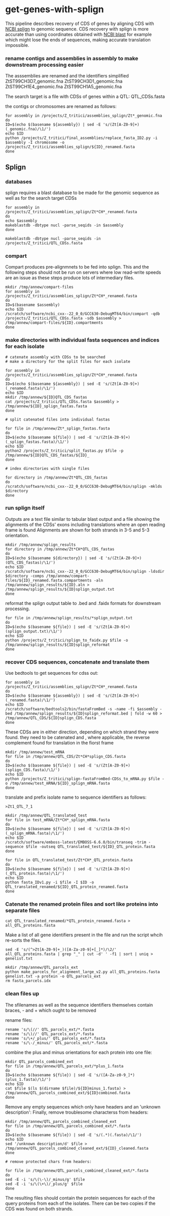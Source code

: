 # get-genes-with-splign

This pipeline describes recovery of CDS of genes by aligning CDS with [NCBI splign](https://www.ncbi.nlm.nih.gov/sutils/splign/splign.cgi) to genomic sequence.
CDS recovery with splign is more accurate than using coordinates obtained with [NCBI blast](https://blast.ncbi.nlm.nih.gov/Blast.cgi) for example which might lose the ends of sequences, making accurate translation impossible.


### rename contigs and assemblies in assembly to make downstream processing easier

The asssemblies are renamed and the identifiers simplified
ZtST99CH3D7_genomic.fna
ZtST99CH3D1_genomic.fna
ZtST99CH1E4_genomic.fna
ZtST99CH1A5_genomic.fna

The search target is a file with CDSs of genes within a QTL:
QTL_CDSs.fasta

the contigs or chromosomes are renamed as follows:
```
for assembly in /projects/Z_tritici/assemblies_splign/Zt*_genomic.fna
do
ID=$(echo $(basename ${assembly}) | sed -E 's/(Zt[A-Z0-9]+)(_genomic.fna)/\1/')
echo $ID
python /projects/Z_tritici/final_assemblies/replace_fasta_ID2.py -i $assembly -I chromosome -o /projects/Z_tritici/assemblies_splign/${ID}_renamed.fasta
done
```
## Splign
### databases
splign requires a blast database to be made for the genomic sequence as well as for the search target CDSs

```
for assembly in /projects/Z_tritici/assemblies_splign/Zt*CH*_renamed.fasta
do
echo $assembly
makeblastdb -dbtype nucl -parse_seqids -in $assembly
done

makeblastdb -dbtype nucl -parse_seqids -in /projects/Z_tritici/QTL_CDSs.fasta
```
### compart
Compart produces pre-alignmnets to be fed into splign.
This and the following steps should not be run on servers where low read-write speeds are an issue as these steps produce lots of intermediary files.

```
mkdir /tmp/annew/compart-files
for assembly in /projects/Z_tritici/assemblies_splign/Zt*CH*_renamed.fasta
do
ID=$(basename $assembly)
echo $ID
/scratch/software/ncbi_cxx--22_0_0/GCC630-DebugMT64/bin/compart -qdb /projects/Z_tritici/QTL_CDSs.fasta -sdb $assembly > /tmp/annew/compart-files/${ID}.compartments
done
```
### make directories with individual fasta sequences and indices for each isolate


```
# catenate assembly with CDSs to be searched
# make a directory for the split files for each isolate

for assembly in /projects/Z_tritici/assemblies_splign/Zt*CH*_renamed.fasta
do
ID=$(echo $(basename ${assembly}) | sed -E 's/(Zt[A-Z0-9]+)(_renamed.fasta)/\1/')
echo $ID
mkdir /tmp/annew/${ID}QTL_CDS_fastas
cat /projects/Z_tritici/QTL_CDSs.fasta $assembly > /tmp/annew/${ID}_splign_fastas.fasta
done

# split catenated files into individual fastas

for file in /tmp/annew/Zt*_splign_fastas.fasta
do
ID=$(echo $(basename ${file}) | sed -E 's/(Zt[A-Z0-9]+)(_splign_fastas.fasta)/\1/')
echo $ID
python2 /projects/Z_tritici/split_fastas.py $file -p /tmp/annew/${ID}QTL_CDS_fastas/${ID}_
done

# index directories with single files

for directory in /tmp/annew/Zt*QTL_CDS_fastas
do
/scratch/software/ncbi_cxx--22_0_0/GCC630-DebugMT64/bin/splign -mklds $directory
done
```
### run splign itself

Outputs are a text file similar to tabular blast output and a file showing the alignments of the CDSs\' exons including translations where an open reading frame is found
Alignments are shown for both strands in 3-5 and 5-3 orientation.

```
mkdir /tmp/annew/splign_results
for directory in /tmp/annew/Zt*CH*QTL_CDS_fastas
do
ID=$(echo $(basename ${directory}) | sed -E 's/(Zt[A-Z0-9]+)(QTL_CDS_fastas)/\1/')
echo $ID
/scratch/software/ncbi_cxx--22_0_0/GCC630-DebugMT64/bin/splign -ldsdir $directory -comps /tmp/annew/compart-files/${ID}_renamed.fasta.compartments -aln /tmp/annew/splign_results/${ID}.aln > /tmp/annew/splign_results/${ID}splign_output.txt 
done
```

reformat the splign output table to .bed and .faidx formats for downstream processing.

```
for file in /tmp/annew/splign_results/*splign_output.txt
do
ID=$(echo $(basename ${file}) | sed -E 's/(Zt[A-Z0-9]+)(splign_output.txt)/\1/')
echo $ID
python /projects/Z_tritici/splign_to_faidx.py $file -o /tmp/annew/splign_results/${ID}splign_reformat                                   
done
```
### recover CDS sequences, concatenate and translate them

Use bedtools to get sequences for cdss out:

```
for assembly in /projects/Z_tritici/assemblies_splign/Zt*CH*_renamed.fasta
do
ID=$(echo $(basename ${assembly}) | sed -E 's/(Zt[A-Z0-9]+)(_renamed.fasta)/\1/')
echo $ID
/scratch/software/bedtools2/bin/fastaFromBed -s -name -fi $assembly -bed /tmp/annew/splign_results/${ID}splign_reformat.bed | fold -w 60 > /tmp/annew/QTL_CDS/${ID}splign_CDS.fasta
done
```
These CDSs are in either direction, depending on which strand they were found. they need to be catenated and , where applicable, the reverse complement found for translation in the fiorst frame

```
mkdir /tmp/annew/test_mRNA
for file in /tmp/annew/QTL_CDS/Zt*CH*splign_CDS.fasta
do
ID=$(echo $(basename ${file}) | sed -E 's/(Zt[A-Z0-9]+)(splign_CDS.fasta)/\1/')
echo $ID
python /projects/Z_tritici/splign-fastaFromBed-CDSs_to_mRNA.py $file -o /tmp/annew/test_mRNA/${ID}_splign_mRNA.fasta
done
```

translate and prefix isolate name to sequence identifiers as follows:
```
>Zt1_QTL_7_1
```

```
mkdir /tmp/annew/QTL_translated_test
for file in test_mRNA/Zt*CH*_splign_mRNA.fasta
do
ID=$(echo $(basename ${file}) | sed -E 's/(Zt[A-Z0-9]+)(_splign_mRNA.fasta)/\1/')
echo $ID
/scratch/software/emboss-latest/EMBOSS-6.6.0/bin/transeq -trim -sequence $file -outseq QTL_translated_test/${ID}_QTL_protein.fasta
done

for file in QTL_translated_test/Zt*CH*_QTL_protein.fasta
do
ID=$(echo $(basename ${file}) | sed -E 's/(Zt[A-Z0-9]+)(_QTL_protein.fasta)/\1/')
echo $ID
python fasta_IDv1.py -i $file -I $ID -o QTL_translated_renamed/${ID}_QTL_protein_renamed.fasta
done
```

### Catenate the renamed protein files and sort like proteins into separate files

```
cat QTL_translated_renamed/*QTL_protein_renamed.fasta > all_QTL_proteins.fasta
```

Make a list of all gene identifiers present in the file and run the script whcih re-sorts the files.


```
sed -E 's/(^>Zt[A-Z0-9]+_)([A-Za-z0-9]+[_]*)/\2/' all_QTL_proteins.fasta | grep "_" | cut -d' ' -f1 | sort | uniq > genelist.txt

mkdir /tmp/annew/QTL_parcels_ext
python make_parcels_for_alignment_large_v2.py all_QTL_proteins.fasta genelist.txt -a protein -o QTL_parcels_ext
rm fasta_parcels.idx
```
### clean files up

The sfilenames as well as the sequence identifiers themselves contain braces, - and + which ought to be removed

rename files:
```
rename 's/\(//' QTL_parcels_ext/*.fasta
rename 's/\)//' QTL_parcels_ext/*.fasta
rename 's/\+/_plus/' QTL_parcels_ext/*.fasta
rename 's/\-/_minus/' QTL_parcels_ext/*.fasta
```
combine the plus and minus orientations for each protein into one file:
```
mkdir QTL_parcels_combined_ext
for file in /tmp/annew/QTL_parcels_ext/*plus_1.fasta
do
ID=$(echo $(basename ${file}) | sed -E 's/([A-Za-z0-9_]*)(plus_1.fasta)/\1/')
echo $ID
cat $file $(ls $(dirname $file)/${ID}minus_1.fasta) > /tmp/annew/QTL_parcels_combined_ext/${ID}combined.fasta
done
```
Remove any empty sequences which only have headers and an \'unknown description\':
Finally, remove troublesome characterss from headers:

```
mkdir /tmp/annew/QTL_parcels_combined_cleaned_ext
for file in /tmp/annew/QTL_parcels_combined_ext/*.fasta
do
ID=$(echo $(basename ${file}) | sed -E 's/(.*)(.fasta)/\1/')
echo $ID
sed '/unknown description/d' $file > /tmp/annew/QTL_parcels_combined_cleaned_ext/${ID}_cleaned.fasta
done

# remove protected chars from headers:

for file in /tmp/annew/QTL_parcels_combined_cleaned_ext/*.fasta
do
sed -E -i 's/\(\-\)/_minus/g' $file
sed -E -i 's/\(\+\)/_plus/g' $file
done
```
The resulting files should contain the protein sequences for each of the query proteins from each of the isolates. There can be two copies if the CDS was found on both strands.

